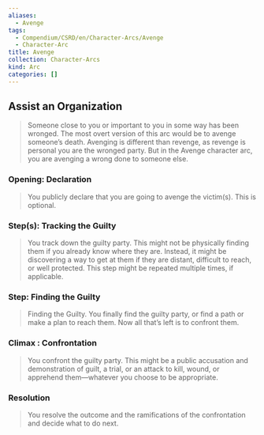 ```yaml
---
aliases:
  - Avenge
tags:
  - Compendium/CSRD/en/Character-Arcs/Avenge
  - Character-Arc
title: Avenge
collection: Character-Arcs
kind: Arc
categories: []
---
```

## Assist an Organization  
>Someone close to you or important to you in some way has been wronged. The most overt version of this arc would be to avenge someone’s death. Avenging is different than revenge, as revenge is personal you are the wronged party. But in the Avenge character arc, you are avenging a wrong done to someone else.  
### Opening: Declaration   
>You publicly declare that you are going to avenge the victim(s). This is optional.  
### Step(s): Tracking the Guilty    
>You track down the guilty party. This might not be physically finding them if you already know where they are. Instead, it might be discovering a way to get at them if they are distant, difficult to reach, or well protected. This step might be repeated multiple times, if applicable.  
### Step: Finding the Guilty    
>Finding the Guilty. You finally find the guilty party, or find a path or make a plan to reach them. Now all that’s left is to confront them.   
### Climax : Confrontation  
>You confront the guilty party. This might be a public accusation and demonstration of guilt, a trial, or an attack to kill, wound, or apprehend them—whatever you choose to be appropriate.   
### Resolution    
>You resolve the outcome and the ramifications of the confrontation and decide what to do next.  
  
  
